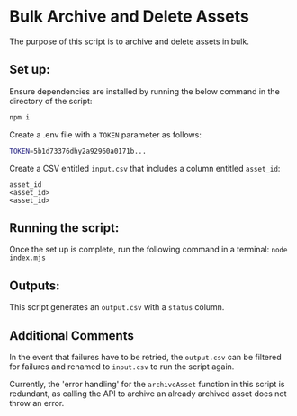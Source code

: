# Bulk Archive and Delete Assets

The purpose of this script is to archive and delete assets in bulk.

## Set up:

Ensure dependencies are installed by running the below command in the directory of the script:

```bash
npm i
```

Create a .env file with a `TOKEN` parameter as follows:

```bash
TOKEN=5b1d73376dhy2a92960a0171b...
```

Create a CSV entitled `input.csv` that includes a column entitled `asset_id`:

```csv
asset_id
<asset_id>
<asset_id>
```

## Running the script:

Once the set up is complete, run the following command in a terminal:
`node index.mjs`

## Outputs:

This script generates an `output.csv` with a `status` column.

## Additional Comments

In the event that failures have to be retried, the `output.csv` can be filtered for failures and renamed to `input.csv` to run the script again.

Currently, the 'error handling' for the `archiveAsset` function in this script is redundant, as calling the API to archive an already archived asset does not throw an error.
